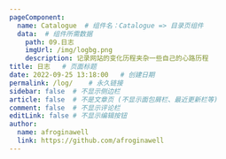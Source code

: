 ```yaml
---
pageComponent:
  name: Catalogue  # 组件名：Catalogue => 目录页组件
  data:  # 组件所需数据
    path: 09.日志
    imgUrl: /img/logbg.png
    description: 记录网站的变化历程夹杂一些自己的心路历程
title: 日志	# 页面标题
date: 2022-09-25 13:18:00	# 创建日期
permalink: /log/	# 永久链接
sidebar: false	# 不显示侧边栏
article: false	# 不是文章页 (不显示面包屑栏、最近更新栏等)
comment: false	# 不显示评论栏
editLink: false	# 不显示编辑按钮
author:
  name: afroginawell
  link: https://github.com/afroginawell
---
```

